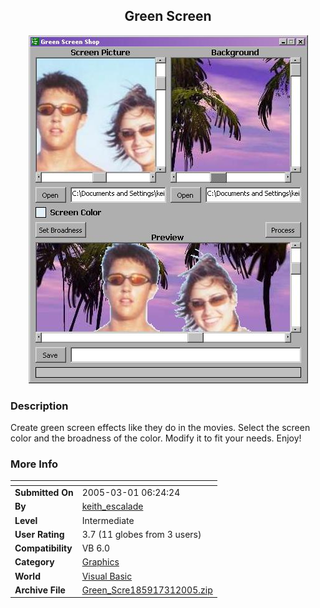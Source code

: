 ﻿<div align="center">

## Green Screen

<img src="PIC200531736349392.JPG">
</div>

### Description

Create green screen effects like they do in the movies. Select the screen color and the broadness of the color. Modify it to fit your needs. Enjoy!
 
### More Info
 


<span>             |<span>
---                |---
**Submitted On**   |2005-03-01 06:24:24
**By**             |[keith\_escalade](https://github.com/Planet-Source-Code/PSCIndex/blob/master/ByAuthor/keith-escalade.md)
**Level**          |Intermediate
**User Rating**    |3.7 (11 globes from 3 users)
**Compatibility**  |VB 6\.0
**Category**       |[Graphics](https://github.com/Planet-Source-Code/PSCIndex/blob/master/ByCategory/graphics__1-46.md)
**World**          |[Visual Basic](https://github.com/Planet-Source-Code/PSCIndex/blob/master/ByWorld/visual-basic.md)
**Archive File**   |[Green\_Scre185917312005\.zip](https://github.com/Planet-Source-Code/keith-escalade-green-screen__1-59224/archive/master.zip)








